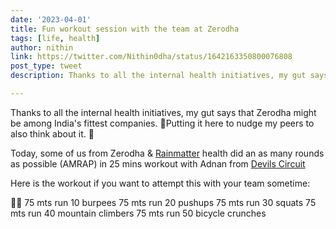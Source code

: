 ```yaml
---
date: '2023-04-01'
title: Fun workout session with the team at Zerodha
tags: [life, health]
author: nithin
link: https://twitter.com/Nithin0dha/status/1642163350800076808
post_type: tweet
description: Thanks to all the internal health initiatives, my gut says that Zerodha might be...

---
```


Thanks to all the internal health initiatives, my gut says that Zerodha might be among India's fittest companies. 🙈Putting it here to nudge my peers to also think about it. 😬

Today, some of us from Zerodha & [Rainmatter](https://twitter.com/Rainmatterin) health did an as many rounds as possible (AMRAP) in 25 mins workout with Adnan from [Devils Circuit](https://twitter.com/DevilsCircuit)

Here is the workout if you want to attempt this with your team sometime:

💪💪
75 mts run
10 burpees
75 mts run
20 pushups
75 mts run
30 squats
75 mts run
40 mountain climbers
75 mts run
50 bicycle crunches


